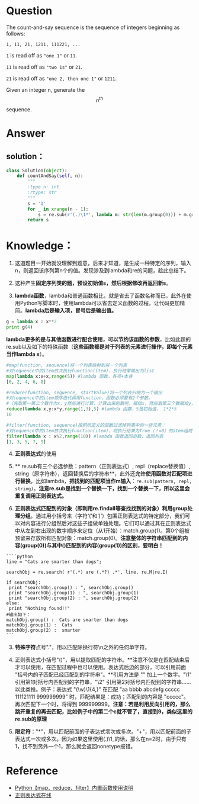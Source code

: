 # Question

The count-and-say sequence is the sequence of integers beginning as follows:

`1, 11, 21, 1211, 111221, ...`

`1` is read off as `"one 1"` or `11`.

`11` is read off as `"two 1s"` or `21`.

`21` is read off as `"one 2, then one 1"` or `1211`.

Given an integer n, generate the $$n^{th}$$ sequence.

# Answer

## solution：

```python
class Solution(object):
    def countAndSay(self, n):
        """
        :type n: int
        :rtype: str
        """
        s = '1'
        for _ in xrange(n - 1):
            s = re.sub(r'(.)\1*', lambda m: str(len(m.group(0))) + m.group(1), s)
        return s
```

# Knowledge：

1. 这道题目一开始就没理解到题意，后来才知道，是生成一种特定的序列，输入n，则返回该序列第n个的值。发现涉及到lambda和re的问题，趁此总结下。

2. 这种产生**固定序列类的题，预设初始值s，然后根据修改再返回新s**。

3. **lambda函数**，lambda和普通函数相比，就是省去了函数名称而已，此外在使用Python写脚本时，使用lambda可以省去定义函数的过程，让代码更加精简。**lambda后是输入项，冒号后是输出值。**

  ```python
  g = lambda x : x**2
  print g(4)
  ```

  **lambda更多的是与其他函数进行配合使用，可以节约该函数的参数**，比如此题的re.sub以及如下的特殊函数（**这些函数都是对于列表的元素进行操作，即每个元素当作lambda x**）。

  ```python
  #map(function, sequence)将一个列表映射到另一个列表
  #对sequence中的item依次执行function(item)，执行结果输出为list
  map(lambda x:x+x,range(5)) #lambda 函数，各项+本身
  [0, 2, 4, 6, 8]

  #reduce(function, sequence, startValue)将一个列表归纳为一个输出
  #对sequence中的item顺序迭代调用function，函数必须要有2个参数。
  #（先取第一第二个数作为x，y然后进行计算，计算出来的数呢，赋给x，然后取第三个数赋给y，再用x，y做计算，再算完的数，又当做下一轮的x，再从列表中取一个数当做y，再来，就是不断迭代的过程。）要是有第3个参数，则表示初始值，可以继续调用初始值，返回一个值。
  reduce(lambda x,y:x*y,range(1,3),5) #lambda 函数，5是初始值， 1*2*5
  10

  #filter(function, sequence)按照所定义的函数过滤掉列表中的一些元素：
  #对sequence中的item依次执行function(item)，将执行结果为True（！=0）的item组成一个List/String/Tuple（取决于sequence的类型）返回，False则退出（0），进行过滤
  filter(lambda x : x%2,range(10)) #lambda 函数返回奇数，返回列表
  [1, 3, 5, 7, 9]
  ```

4. **正则表达式**的使用

  1. ** re.sub有三个必选参数：pattern（正则表达式）, repl（replace替换值）, string（原字符串），返回替换后的字符串**，此外还**允许使用函数对匹配项进行替换**，比如lambda，**把找到的匹配项当作m输入**：`re.sub(pattern, repl, string)`。**注意re.sub是找到一个替换一下，找到一个替换一下，所以这里会重复调用正则表达式。**

  2. **正则表达式匹配到的对象（即利用re.findall等查找找到的对象）利用group处理分组**。通过用小括号来（字符‘\(’和‘\)’）包围正则表达式的特定部分，我们可以对内容进行分组然后对这些子组做单独处理。它们可以通过其在正则表达式中从左到右出现的数字顺序来定位（从1开始）：match.group\(1\)。第0个组被预留来存放所有匹配对象：match.group\(0\)。**注意整体的字符串匹配到的内容\(group\(0\)\)与其中\(\)匹配到的内容\(group\(1\)\)的区别，要明白！**

    ````python
    line = "Cats are smarter than dogs";

    searchObj = re.search( r'(.*) are (.*?) .*', line, re.M|re.I)

    if searchObj:
     print "searchObj.group() : ", searchObj.group()
     print "searchObj.group(1) : ", searchObj.group(1)
     print "searchObj.group(2) : ", searchObj.group(2)
    else:
     print "Nothing found!!"
    #输出如下：
    matchObj.group() :  Cats are smarter than dogs
    matchObj.group(1) :  Cats
    matchObj.group(2) :  smarter
    ```

  3. **特殊字符**点号"."，用以匹配除换行符\n之外的任何单字符。

  4. 正则表达式小括号"\(\)"，用以提取匹配的字符串。**注意不仅是在匹配结束后才可以使用，在匹配过程中也可以使用。表达式后边的部分，可以引用前面 "括号内的子匹配已经匹配到的字符串"。**引用方法是 "\" 加上一个数字。"\1" 引用第1对括号内匹配到的字符串，"\2" 引用第2对括号内匹配到的字符串……以此类推。例子：表达式 "\(\w\)\1{4,}" 在匹配 "aa bbbb abcdefg ccccc 111121111 999999999" 时，匹配结果是：成功；匹配到的内容是 "ccccc"。再次匹配下一个时，将得到 999999999。**注意：若是利用反向引用的，那么跳开重复的再去匹配，比如例子中的第二个c就不管了，直接到9，类似这里的re.sub的原理**

  5. **限定符**："*"，用以匹配前面的子表达式零次或多次。"+"，用以匹配前面的子表达式一次或多次。因为如果这里使用\(.\)\1_的话，那么在n=2时，由于只有1，找不到另外一个1，那么就会返回nonetype报错。



# Reference

* [Python【map、reduce、filter】内置函数使用说明](http://www.cnblogs.com/zhoujinyi/archive/2013/06/07/3121976.html)
* [正则表达式在线](http://tool.oschina.net/regex)

